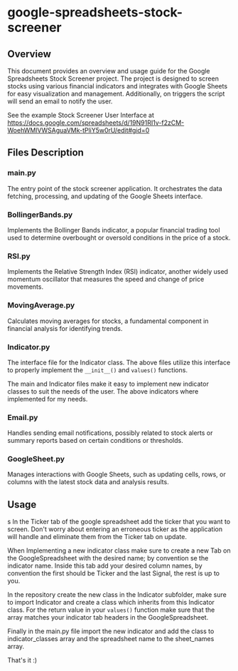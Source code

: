 # google-spreadsheets-stock-screener

## Overview
This document provides an overview and usage guide for the Google Spreadsheets Stock Screener project. The project is designed to screen stocks using various financial indicators and integrates with Google Sheets for easy visualization and management. Additionally, on triggers the script will send an email to notify the user.

See the example Stock Screener User Interface at https://docs.google.com/spreadsheets/d/19N91RI1v-f2zCM-WoehWMlVWSAguaVMk-tPliY5w0rU/edit#gid=0

## Files Description

### main.py
The entry point of the stock screener application. It orchestrates the data fetching, processing, and updating of the Google Sheets interface.

### BollingerBands.py
Implements the Bollinger Bands indicator, a popular financial trading tool used to determine overbought or oversold conditions in the price of a stock.

### RSI.py
Implements the Relative Strength Index (RSI) indicator, another widely used momentum oscillator that measures the speed and change of price movements.

### MovingAverage.py
Calculates moving averages for stocks, a fundamental component in financial analysis for identifying trends.

### Indicator.py
The interface file for the Indicator class. The above files utilize this interface to properly implement the `__init__()` and `values()` functions. 

The main and Indicator files make it easy to implement new indicator classes to suit the needs of the user. The above indicators where implemented for my needs. 

### Email.py
Handles sending email notifications, possibly related to stock alerts or summary reports based on certain conditions or thresholds.

### GoogleSheet.py
Manages interactions with Google Sheets, such as updating cells, rows, or columns with the latest stock data and analysis results.

## Usage
s
In the Ticker tab of the google spreadsheet add the ticker that you want to screen. Don't worry about entering an erroneous ticker as the application will handle and eliminate them from the Ticker tab on update. 

When Implementing a new indicator class make sure to create a new Tab on the GoogleSpreadsheet with the desired name; by convention se the indicator name. Inside this tab add your desired column names, by convention the first should be Ticker and the last Signal, the rest is up to you.

In the repository create the new class in the Indicator subfolder, make sure to import Indicator and create a class which inherits from this Indicator class. For the return value in your `values()` function make sure that the array matches your indicator tab headers in the GoogleSpreadsheet. 

Finally in the main.py file import the new indicator and add the class to indicator_classes array and the spreadsheet name to the sheet_names array. 

That's it :)
